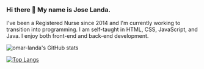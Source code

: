 ### Hi there 👋 My name is Jose Landa.

I've been a Registered Nurse since 2014 and I'm currently working to transition into programming.
I am self-taught in HTML, CSS, JavaScript, and Java. 
I enjoy both front-end and back-end development.




![omar-landa's GitHub stats](https://github-readme-stats.vercel.app/api?username=omar-landa&hide=contribs,prs)

[![Top Langs](https://github-readme-stats.vercel.app/api/top-langs/?username=omar-landa)](https://github.com/omar-landa)

[1]: http://i.imgur.com/tXSoThF.png
[1]: https://twitter.com/omarlandadev
